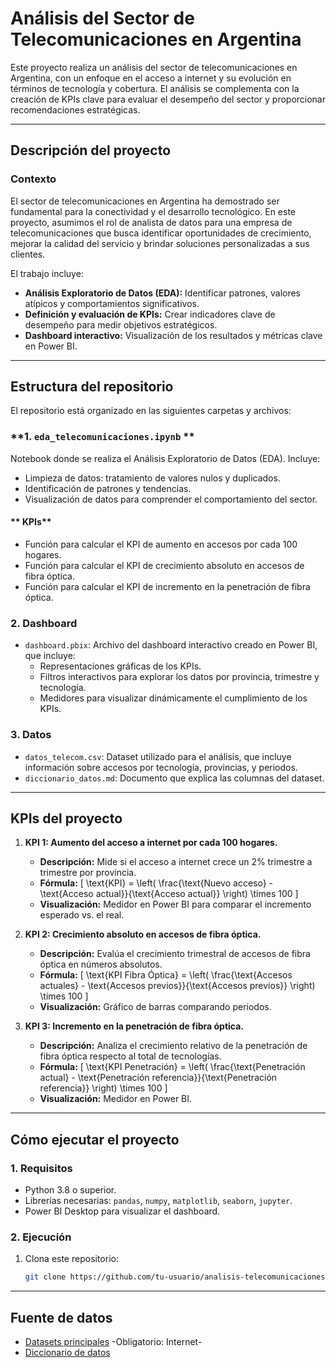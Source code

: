 # **Análisis del Sector de Telecomunicaciones en Argentina**

Este proyecto realiza un análisis del sector de telecomunicaciones en Argentina, con un enfoque en el acceso a internet y su evolución en términos de tecnología y cobertura. El análisis se complementa con la creación de KPIs clave para evaluar el desempeño del sector y proporcionar recomendaciones estratégicas.

---

## **Descripción del proyecto**

### **Contexto**
El sector de telecomunicaciones en Argentina ha demostrado ser fundamental para la conectividad y el desarrollo tecnológico. En este proyecto,
asumimos el rol de analista de datos para una empresa de telecomunicaciones que busca identificar oportunidades de crecimiento, 
mejorar la calidad del servicio y brindar soluciones personalizadas a sus clientes.

El trabajo incluye:
- **Análisis Exploratorio de Datos (EDA):** Identificar patrones, valores atípicos y comportamientos significativos.
- **Definición y evaluación de KPIs:** Crear indicadores clave de desempeño para medir objetivos estratégicos.
- **Dashboard interactivo:** Visualización de los resultados y métricas clave en Power BI.

---

## **Estructura del repositorio**

El repositorio está organizado en las siguientes carpetas y archivos:

### **1. `eda_telecomunicaciones.ipynb` **
 Notebook donde se realiza el Análisis Exploratorio de Datos (EDA). Incluye:
  - Limpieza de datos: tratamiento de valores nulos y duplicados.
  - Identificación de patrones y tendencias.
  - Visualización de datos para comprender el comportamiento del sector.

#### ** KPIs**
-  Función para calcular el KPI de aumento en accesos por cada 100 hogares.
-  Función para calcular el KPI de crecimiento absoluto en accesos de fibra óptica.
-  Función para calcular el KPI de incremento en la penetración de fibra óptica.



### **2. Dashboard**
- `dashboard.pbix`: Archivo del dashboard interactivo creado en Power BI, que incluye:
  - Representaciones gráficas de los KPIs.
  - Filtros interactivos para explorar los datos por provincia, trimestre y tecnología.
  - Medidores para visualizar dinámicamente el cumplimiento de los KPIs.

### **3. Datos**
- `datos_telecom.csv`: Dataset utilizado para el análisis, que incluye información sobre accesos por tecnología, provincias, y periodos.
- `diccionario_datos.md`: Documento que explica las columnas del dataset.

---

## **KPIs del proyecto**

1. **KPI 1: Aumento del acceso a internet por cada 100 hogares.**
   - **Descripción:** Mide si el acceso a internet crece un 2% trimestre a trimestre por provincia.
   - **Fórmula:** 
     \[
     \text{KPI} = \left( \frac{\text{Nuevo acceso} - \text{Acceso actual}}{\text{Acceso actual}} \right) \times 100
     \]
   - **Visualización:** Medidor en Power BI para comparar el incremento esperado vs. el real.

2. **KPI 2: Crecimiento absoluto en accesos de fibra óptica.**
   - **Descripción:** Evalúa el crecimiento trimestral de accesos de fibra óptica en números absolutos.
   - **Fórmula:** 
     \[
     \text{KPI Fibra Óptica} = \left( \frac{\text{Accesos actuales} - \text{Accesos previos}}{\text{Accesos previos}} \right) \times 100
     \]
   - **Visualización:** Gráfico de barras comparando periodos.

3. **KPI 3: Incremento en la penetración de fibra óptica.**
   - **Descripción:** Analiza el crecimiento relativo de la penetración de fibra óptica respecto al total de tecnologías.
   - **Fórmula:** 
     \[
     \text{KPI Penetración} = \left( \frac{\text{Penetración actual} - \text{Penetración referencia}}{\text{Penetración referencia}} \right) \times 100
     \]
   - **Visualización:** Medidor en Power BI.

---

## **Cómo ejecutar el proyecto**

### **1. Requisitos**
- Python 3.8 o superior.
- Librerías necesarias: `pandas`, `numpy`, `matplotlib`, `seaborn`, `jupyter`.
- Power BI Desktop para visualizar el dashboard.

### **2. Ejecución**
1. Clona este repositorio:
   ```bash
   git clone https://github.com/tu-usuario/analisis-telecomunicaciones.git

--- 
## Fuente de datos

- [Datasets principales](https://indicadores.enacom.gob.ar/datos-abiertos) -Obligatorio: Internet-
- [Diccionario de datos](https://docs.google.com/document/d/1BYW0vT_DNIjjKM9v4hNg5KmqjRNOc7OBB1jCXc80gnI/edit#heading=h.hjukififf3ol)
